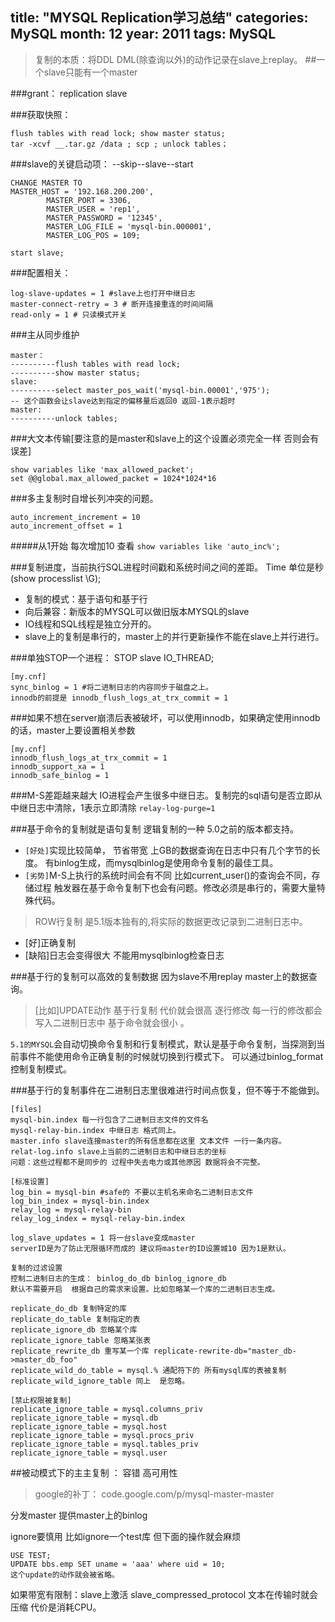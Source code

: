 title: "MYSQL Replication学习总结"
categories: MySQL
month: 12
year: 2011
tags: MySQL
---

>复制的本质：将DDL DML(除查询以外)的动作记录在slave上replay。
##一个slave只能有一个master

###grant： replication slave

###获取快照：
```
flush tables with read lock; show master status; 
tar -xcvf __.tar.gz /data ; scp ; unlock tables；
```

###slave的关键启动项： --skip--slave--start
```
CHANGE MASTER TO
MASTER_HOST = '192.168.200.200',
	    MASTER_PORT = 3306,
	    MASTER_USER = 'rep1',
	    MASTER_PASSWORD = '12345',
	    MASTER_LOG_FILE = 'mysql-bin.000001',
	    MASTER_LOG_POS = 109;

start slave;
```
<!-- more -->

###配置相关：
```
log-slave-updates = 1 #slave上也打开中继日志 
master-connect-retry = 3 # 断开连接重连的时间间隔
read-only = 1 # 只读模式开关
```
###主从同步维护
```
master：
----------flush tables with read lock;
----------show master status;
slave:
----------select master_pos_wait('mysql-bin.00001','975');
-- 这个函数会让slave达到指定的偏移量后返回0 返回-1表示超时
master:
----------unlock tables;
```

###大文本传输[要注意的是master和slave上的这个设置必须完全一样 否则会有误差]
```
show variables like 'max_allowed_packet';
set @@global.max_allowed_packet = 1024*1024*16
```


###多主复制时自增长列冲突的问题。
```
auto_increment_increment = 10
auto_increment_offset = 1
```
#####从1开始 每次增加10
查看 
`show variables like 'auto_inc%';`

###复制进度，当前执行SQL进程时间戳和系统时间之间的差距。 Time 单位是秒 (show processlist \G);

* 复制的模式：基于语句和基于行
* 向后兼容：新版本的MYSQL可以做旧版本MYSQL的slave
* IO线程和SQL线程是独立分开的。
* slave上的复制是串行的，master上的并行更新操作不能在slave上并行进行。

###单独STOP一个进程： STOP slave IO_THREAD;
```
[my.cnf]
sync_binlog = 1 #将二进制日志的内容同步于磁盘之上。
innodb的前提是 innodb_flush_logs_at_trx_commit = 1
```

###如果不想在server崩溃后表被破坏，可以使用innodb，如果确定使用innodb的话，master上要设置相关参数
```
[my.cnf]
innodb_flush_logs_at_trx_commit = 1
innodb_support_xa = 1
innodb_safe_binlog = 1
```

###M-S差距越来越大 IO进程会产生很多中继日志。复制完的sql语句是否立即从中继日志中清除，1表示立即清除
`relay-log-purge=1`


###基于命令的复制就是语句复制 逻辑复制的一种 5.0之前的版本都支持。
* `[好处]`实现比较简单， 节省带宽 上GB的数据查询在日志中只有几个字节的长度。 有binlog生成，而mysqlbinlog是使用命令复制的最佳工具。
* `[劣势]`M-S上执行的系统时间会有不同 比如current_user()的查询会不同，存储过程 触发器在基于命令复制下也会有问题。修改必须是串行的，需要大量特殊代码。

>ROW行复制 是5.1版本独有的,将实际的数据更改记录到二进制日志中。
* [好]正确复制
* [缺陷]日志会变得很大 不能用mysqlbinlog检查日志

###基于行的复制可以高效的复制数据 因为slave不用replay master上的数据查询。

>[比如]UPDATE动作 基于行复制 代价就会很高 逐行修改 每一行的修改都会写入二进制日志中  基于命令就会很小 。

`5.1的MYSQL`会自动切换命令复制和行复制模式，默认是基于命令复制，当探测到当前事件不能使用命令正确复制的时候就切换到行模式下。
可以通过binlog_format控制复制模式。

###基于行的复制事件在二进制日志里很难进行时间点恢复，但不等于不能做到。
```
[files]
mysql-bin.index 每一行包含了二进制日志文件的文件名
mysql-relay-bin.index 中继日志 格式同上。
master.info slave连接master的所有信息都在这里 文本文件 一行一条内容。
relat-log.info slave上当前的二进制日志和中继日志的坐标
问题：这些过程都不是同步的 过程中失去电力或其他原因 数据将会不完整。

[标准设置]
log_bin = mysql-bin #safe的 不要以主机名来命名二进制日志文件
log_bin_index = mysql-bin.index
relay_log = mysql-relay-bin
relay_log_index = mysql-relay-bin.index

log_slave_updates = 1 将一台slave变成master
serverID是为了防止无限循环而成的 建议将master的ID设置城10 因为1是默认。

复制的过滤设置
控制二进制日志的生成： binlog_do_db binlog_ignore_db 
默认不需要开启  根据自己的需求来设置。比如忽略某一个库的二进制日志生成。

replicate_do_db 复制特定的库
replicate_do_table 复制指定的表
replicate_ignore_db 忽略某个库
replicate_ignore_table 忽略某张表
replicate_rewrite_db 重写某一个库 replicate-rewrite-db="master_db->master_db_foo"
replicate_wild_do_table = mysql.% 通配符下的 所有mysql库的表被复制
replicate_wild_ignore_table 同上  是忽略。

[禁止权限被复制]
replicate_ignore_table = mysql.columns_priv
replicate_ignore_table = mysql.db
replicate_ignore_table = mysql.host
replicate_ignore_table = mysql.procs_priv
replicate_ignore_table = mysql.tables_priv
replicate_ignore_table = mysql.user
```
##被动模式下的主主复制 ： 容错 高可用性
>google的补丁： code.google.com/p/mysql-master-master

分发master 提供master上的binlog

ignore要慎用 比如ignore一个test库 但下面的操作就会麻烦
```
USE TEST;
UPDATE bbs.emp SET uname = 'aaa' where uid = 10;
这个update的动作就会被省略。
```
如果带宽有限制：slave上激活 slave_compressed_protocol 文本在传输时就会压缩 代价是消耗CPU。
